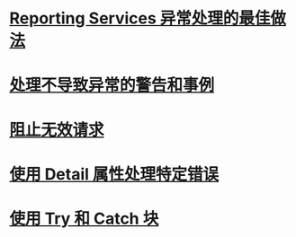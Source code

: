 # [Reporting Services 异常处理的最佳做法](best-practices-for-reporting-services-exception-handling.md)
# [处理不导致异常的警告和事例](handling-warnings-and-cases-that-do-not-cause-exceptions.md)
# [阻止无效请求](preventing-invalid-requests.md)
# [使用 Detail 属性处理特定错误](using-the-detail-property-to-handle-specific-errors.md)
# [使用 Try 和 Catch 块](using-try-and-catch-blocks.md)

